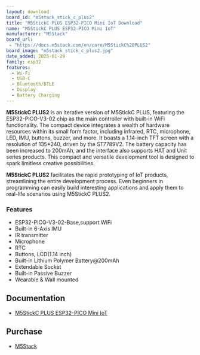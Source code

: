 ```yaml
---
layout: download
board_id: "m5stack_stick_c_plus2"
title: "M5StickC PLUS ESP32-PICO Mini IoT Download"
name: "M5StickC PLUS ESP32-PICO Mini IoT"
manufacturer: "M5Stack"
board_url:
 - "https://docs.m5stack.com/en/core/M5StickC%20PLUS2"
board_image: "m5stack_stick_c_plus2.jpg"
date_added: 2025-01-29
family: esp32
features:
  - Wi-Fi
  - USB-C
  - Bluetooth/BTLE
  - Display
  - Battery Charging
---
```


**M5StickC PLUS2** is an iterative version of M5StickC PLUS, featuring the ESP32-PICO-V3-02 chip as the main controller with built-in WiFi functionality. The compact device integrates a wealth of hardware resources within its small form factor, including infrared, RTC, microphone, LED, IMU, buttons, buzzer, and more. It boasts a 1.14-inch TFT screen with a resolution of 135*240, driven by the ST7789V2. The battery capacity has been increased to 200mAh, and the interface also supports HAT and Unit series products. This compact and versatile development tool is designed to spark limitless creative possibilities.

**M5StickC PLUS2** facilitates the rapid prototyping of IoT products, streamlining the entire development process. Even beginners in programming can easily build interesting applications and apply them to real-life scenarios using M5StickC PLUS2.

### Features

- ESP32-­PICO-­V3-­02-Base,support WiFi
- Built-in 6-Axis IMU
- IR transmitter
- Microphone
- RTC
- Buttons, LCD(1.14 inch)
- Built-in Lithium Polymer Battery@200mAh
- Extendable Socket
- Built-in Passive Buzzer
- Wearable & Wall mounted

## Documentation

* [M5StickC PLUS ESP32-PICO Mini IoT](https://docs.m5stack.com/en/core/M5StickC%20PLUS2)

## Purchase

* [M5Stack](https://shop.m5stack.com/products/m5stickc-plus2-esp32-mini-iot-development-kit)